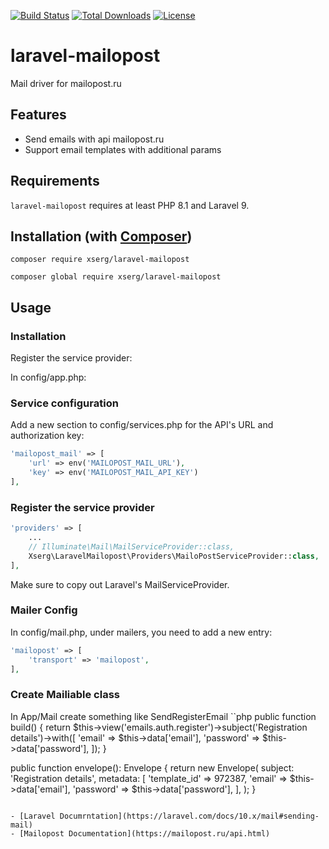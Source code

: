 [![Build Status](https://img.shields.io/github/actions/workflow/status/zircote/swagger-php/build.yml?branch=master)](https://github.com/zircote/swagger-php/actions?query=workflow:build)
[![Total Downloads](https://img.shields.io/packagist/dt/zircote/swagger-php.svg)](https://packagist.org/packages/zircote/swagger-php)
[![License](https://img.shields.io/badge/license-Apache2.0-blue.svg)](LICENSE)

# laravel-mailopost

Mail driver for mailopost.ru

## Features

- Send emails with api mailopost.ru
- Support email templates with additional params

## Requirements

`laravel-mailopost` requires at least  PHP 8.1 and Laravel 9.

## Installation (with [Composer](https://getcomposer.org))

```shell
composer require xserg/laravel-mailopost
```
```shell
composer global require xserg/laravel-mailopost
```

## Usage



### Installation

Register the service provider:

In config/app.php:

### Service configuration


Add a new section to config/services.php for the API's URL and authorization key:

```php
'mailopost_mail' => [
    'url' => env('MAILOPOST_MAIL_URL'),
    'key' => env('MAILOPOST_MAIL_API_KEY')
],
```

### Register the service provider

```php
'providers' => [
    ...
    // Illuminate\Mail\MailServiceProvider::class,
    Xserg\LaravelMailopost\Providers\MailoPostServiceProvider::class,
],
```
Make sure to copy out Laravel's MailServiceProvider.

### Mailer Config

In config/mail.php, under mailers, you need to add a new entry:
```php
'mailopost' => [
    'transport' => 'mailopost',
],
```
### Create Mailiable class

In App/Mail create something like SendRegisterEmail
``php
public function build()
{
    return $this->view('emails.auth.register')->subject('Registration details')->with([
        'email'     => $this->data['email'],
        'password'  => $this->data['password'],
    ]);
}

public function envelope(): Envelope
{
    return new Envelope(
        subject: 'Registration details',
        metadata: [
          'template_id' => 972387,
          'email'     => $this->data['email'],
          'password'  => $this->data['password'],
        ],
    );
}
```

- [Laravel Documrntation](https://laravel.com/docs/10.x/mail#sending-mail)
- [Mailopost Documentation](https://mailopost.ru/api.html)
